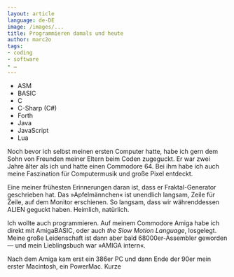 ```yaml
---
layout: article
language: de-DE
image: /images/...
title: Programmieren damals und heute
author: marc2o
tags:
- coding
- software
- …
---
```


- ASM
- BASIC
- C
- C-Sharp (C#)
- Forth
- Java
- JavaScript
- Lua

Noch bevor ich selbst meinen ersten Computer hatte, habe ich gern dem Sohn von Freunden meiner Eltern beim Coden zugeguckt. Er war zwei Jahre älter als ich und hatte einen Commodore 64. Bei ihm habe ich auch meine Faszination für Computermusik und große Pixel entdeckt.

Eine meiner frühesten Erinnerungen daran ist, dass er Fraktal-Generator geschrieben hat. Das »Apfelmännchen« ist unendlich langsam, Zeile für Zeile, auf dem Monitor erschienen. So langsam, dass wir währenddessen ALIEN geguckt haben. Heimlich, natürlich. 

Ich wollte auch programmieren. Auf meinem Commodore Amiga habe ich direkt mit AmigaBASIC, oder auch _the Slow Motion Language_, losgelegt. Meine große Leidenschaft ist dann aber bald 68000er-Assembler geworden — und mein Lieblingsbuch war »AMIGA intern«.

Nach dem Amiga kam erst ein 386er PC und dann Ende der 90er mein erster Macintosh, ein PowerMac. Kurze 